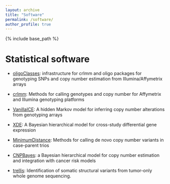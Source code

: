 ```yaml
---
layout: archive
title: "Software"
permalink: /software/
author_profile: true
---
```


{% include base_path %}

# Statistical software

- [oligoClasses](https://www.bioconductor.org/packages/release/bioc/html/oligoClasses.html): infrastructure for crlmm and oligo packages for genotyping SNPs and copy number estimation from Illumina/Affymetrix arrays 

- [crlmm](https://www.bioconductor.org/packages/release/bioc/html/crlmm.html):  Methods for calling genotypes and copy number for Affymetrix and Illumina genotyping platforms

- [VanillaICE](https://www.bioconductor.org/packages/release/bioc/html/VanillaICE.html): A hidden Markov model for inferring copy number alterations from genotyping arrays

- [XDE](https://www.bioconductor.org/packages/release/bioc/html/XDE.html): A Bayesian hierarchical model for cross-study differential gene expression

- [MinimumDistance](https://www.bioconductor.org/packages/release/bioc/html/MinimumDistance.html): Methods for calling de novo copy number variants in case-parent trios

- [CNPBayes](https://github.com/scristia/CNPBayes): a Bayesian hierarchical model for copy number estimation and integration with cancer risk models

- [trellis](https://github.com/cancer-genomics/trellis): Identification of somatic structural variants from tumor-only whole genome sequencing.

